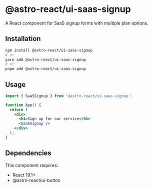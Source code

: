 # @astro-react/ui-saas-signup

A React component for SaaS signup forms with multiple plan options.

## Installation

```bash
npm install @astro-react/ui-saas-signup
# or
yarn add @astro-react/ui-saas-signup
# or
pnpm add @astro-react/ui-saas-signup
```

## Usage

```jsx
import { SaaSSignup } from '@astro-react/ui-saas-signup';

function App() {
  return (
    <div>
      <h1>Sign up for our service</h1>
      <SaaSSignup />
    </div>
  );
}
```

## Dependencies

This component requires:
- React 19.1+
- @astro-react/ui-button 